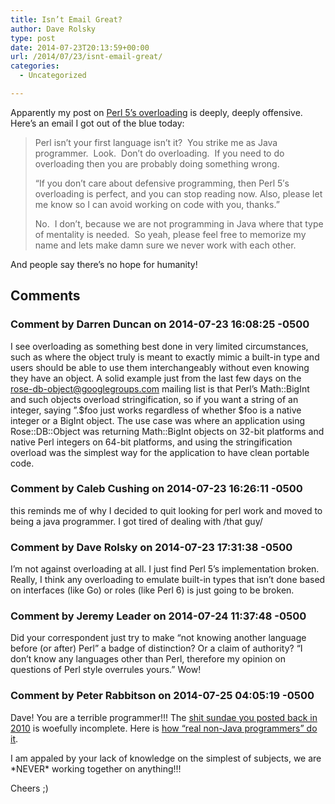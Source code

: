 ```yaml
---
title: Isn’t Email Great?
author: Dave Rolsky
type: post
date: 2014-07-23T20:13:59+00:00
url: /2014/07/23/isnt-email-great/
categories:
  - Uncategorized

---
```

Apparently my post on [Perl 5&#8217;s overloading][1] is deeply, deeply offensive. Here&#8217;s an email I got out of the blue today:

> Perl isn&#8217;t your first language isn&#8217;t it?  You strike me as Java programmer.  Look.  Don&#8217;t do overloading.  If you need to do overloading then you are probably doing something wrong.
> 
> &#8220;If you don’t care about defensive programming, then Perl 5′s overloading is perfect, and you can stop reading now. Also, please let me know so I can avoid working on code with you, thanks.&#8221;
> 
> No.  I don&#8217;t, because we are not programming in Java where that type of mentality is needed.  So yeah, please feel free to memorize my name and lets make damn sure we never work with each other. 

And people say there&#8217;s no hope for humanity!

 [1]: http://blog.urth.org/2010/10/16/whats-wrong-with-perl-5s-overloading/

## Comments

### Comment by Darren Duncan on 2014-07-23 16:08:25 -0500
I see overloading as something best done in very limited circumstances, such as where the object truly is meant to exactly mimic a built-in type and users should be able to use them interchangeably without even knowing they have an object. A solid example just from the last few days on the <rose-db-object@googlegroups.com> mailing list is that Perl&#8217;s Math::BigInt and such objects overload stringification, so if you want a string of an integer, saying &#8221;.$foo just works regardless of whether $foo is a native integer or a BigInt object. The use case was where an application using Rose::DB::Object was returning Math::BigInt objects on 32-bit platforms and native Perl integers on 64-bit platforms, and using the stringification overload was the simplest way for the application to have clean portable code.

### Comment by Caleb Cushing on 2014-07-23 16:26:11 -0500
this reminds me of why I decided to quit looking for perl work and moved to being a java programmer. I got tired of dealing with /that guy/

### Comment by Dave Rolsky on 2014-07-23 17:31:38 -0500
I&#8217;m not against overloading at all. I just find Perl 5&#8217;s implementation broken. Really, I think any overloading to emulate built-in types that isn&#8217;t done based on interfaces (like Go) or roles (like Perl 6) is just going to be broken.

### Comment by Jeremy Leader on 2014-07-24 11:37:48 -0500
Did your correspondent just try to make &#8220;not knowing another language before (or after) Perl&#8221; a badge of distinction? Or a claim of authority? &#8220;I don&#8217;t know any languages other than Perl, therefore my opinion on questions of Perl style overrules yours.&#8221; Wow!

### Comment by Peter Rabbitson on 2014-07-25 04:05:19 -0500
Dave! You are a terrible programmer!!! The <a href="http://blog.urth.org/2010/10/16/whats-wrong-with-perl-5s-overloading" rel="nofollow">shit sundae you posted back in 2010</a> is woefully incomplete. Here is <a href="https://github.com/dbsrgits/sql-abstract/blob/e8d729d48/lib/SQL/Abstract.pm#L93-L127" rel="nofollow">how &#8220;real non-Java programmers&#8221; do it</a>. 

I am appaled by your lack of knowledge on the simplest of subjects, we are \*NEVER\* working together on anything!!!

Cheers ;)